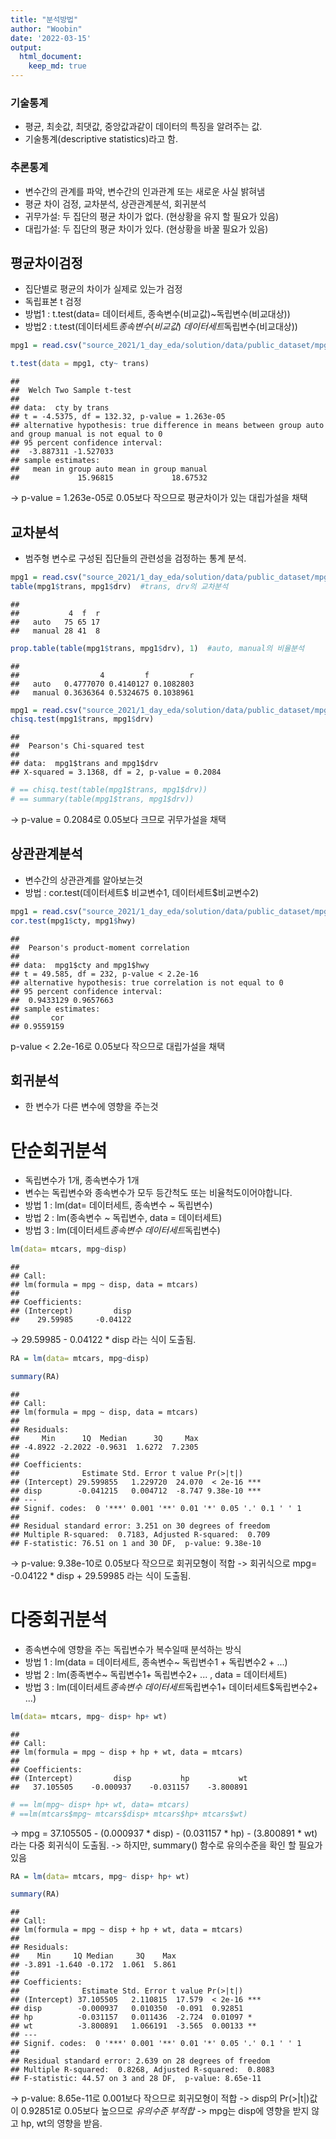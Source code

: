 ```yaml
---
title: "분석방법"
author: "Woobin"
date: '2022-03-15'
output: 
  html_document:
    keep_md: true
---
```




### 기술통계
- 평균, 최솟값, 최댓값, 중앙값과같이 데이터의 특징을 알려주는 값.
- 기술통계(descriptive statistics)라고 함.

### 추론통계
- 변수간의 관계를 파악, 변수간의 인과관계 또는 새로운 사실 밝혀냄
- 평균 차이 검정, 교차분석, 상관관계분석, 회귀분석
- 귀무가설: 두 집단의 평균 차이가 없다. (현상황을 유지 할 필요가 있음)
- 대립가설: 두 집단의 평균 차이가 있다. (현상황을 바꿀 필요가 있음)

## 평균차이검정
- 집단별로 평균의 차이가 실제로 있는가 검정
- 독립표본 t 검정
- 방법1 : t.test(data= 데이터세트, 종속변수(비교값)~독립변수(비교대상))
- 방법2 : t.test(데이터세트$종속변수(비교값)~데이터세트$독립변수(비교대상))


```r
mpg1 = read.csv("source_2021/1_day_eda/solution/data/public_dataset/mpg1.csv", stringsAsFactors = F)

t.test(data = mpg1, cty~ trans)
```

```
## 
## 	Welch Two Sample t-test
## 
## data:  cty by trans
## t = -4.5375, df = 132.32, p-value = 1.263e-05
## alternative hypothesis: true difference in means between group auto and group manual is not equal to 0
## 95 percent confidence interval:
##  -3.887311 -1.527033
## sample estimates:
##   mean in group auto mean in group manual 
##             15.96815             18.67532
```
-> p-value = 1.263e-05로 0.05보다 작으므로 평균차이가 있는 대립가설을 채택

## 교차분석
- 범주형 변수로 구성된 집단들의 관련성을 검정하는 통계 분석.


```r
mpg1 = read.csv("source_2021/1_day_eda/solution/data/public_dataset/mpg1.csv", stringsAsFactors = F)
table(mpg1$trans, mpg1$drv)  #trans, drv의 교차분석
```

```
##         
##           4  f  r
##   auto   75 65 17
##   manual 28 41  8
```

```r
prop.table(table(mpg1$trans, mpg1$drv), 1)  #auto, manual의 비율분석
```

```
##         
##                  4         f         r
##   auto   0.4777070 0.4140127 0.1082803
##   manual 0.3636364 0.5324675 0.1038961
```


```r
mpg1 = read.csv("source_2021/1_day_eda/solution/data/public_dataset/mpg1.csv", stringsAsFactors = F)
chisq.test(mpg1$trans, mpg1$drv)
```

```
## 
## 	Pearson's Chi-squared test
## 
## data:  mpg1$trans and mpg1$drv
## X-squared = 3.1368, df = 2, p-value = 0.2084
```

```r
# == chisq.test(table(mpg1$trans, mpg1$drv))
# == summary(table(mpg1$trans, mpg1$drv))  
```
-> p-value = 0.2084로 0.05보다 크므로 귀무가설을 채택

## 상관관계분석
- 변수간의 상관관계를 알아보는것
- 방법 : cor.test(데이터세트$ 비교변수1, 데이터세트$비교변수2)


```r
mpg1 = read.csv("source_2021/1_day_eda/solution/data/public_dataset/mpg1.csv", stringsAsFactors = F)
cor.test(mpg1$cty, mpg1$hwy)
```

```
## 
## 	Pearson's product-moment correlation
## 
## data:  mpg1$cty and mpg1$hwy
## t = 49.585, df = 232, p-value < 2.2e-16
## alternative hypothesis: true correlation is not equal to 0
## 95 percent confidence interval:
##  0.9433129 0.9657663
## sample estimates:
##       cor 
## 0.9559159
```
p-value < 2.2e-16로 0.05보다 작으므로 대립가설을 채택

## 회귀분석
- 한 변수가 다른 변수에 영향을 주는것

# 단순회귀분석
- 독립변수가 1개, 종속변수가 1개
- 변수는 독립변수와 종속변수가 모두 등간척도 또는 비율척도이어야합니다.
- 방법 1 : lm(dat= 데이터세트, 종속변수 ~ 독립변수)
- 방법 2 : lm(종속변수 ~ 독립변수, data = 데이터세트)
- 방법 3 : lm(데이터세트$종속변수~ 데이터세트$독립변수)


```r
lm(data= mtcars, mpg~disp)
```

```
## 
## Call:
## lm(formula = mpg ~ disp, data = mtcars)
## 
## Coefficients:
## (Intercept)         disp  
##    29.59985     -0.04122
```
-> 29.59985 - 0.04122 * disp 라는 식이 도출됨.


```r
RA = lm(data= mtcars, mpg~disp)

summary(RA)
```

```
## 
## Call:
## lm(formula = mpg ~ disp, data = mtcars)
## 
## Residuals:
##     Min      1Q  Median      3Q     Max 
## -4.8922 -2.2022 -0.9631  1.6272  7.2305 
## 
## Coefficients:
##              Estimate Std. Error t value Pr(>|t|)    
## (Intercept) 29.599855   1.229720  24.070  < 2e-16 ***
## disp        -0.041215   0.004712  -8.747 9.38e-10 ***
## ---
## Signif. codes:  0 '***' 0.001 '**' 0.01 '*' 0.05 '.' 0.1 ' ' 1
## 
## Residual standard error: 3.251 on 30 degrees of freedom
## Multiple R-squared:  0.7183,	Adjusted R-squared:  0.709 
## F-statistic: 76.51 on 1 and 30 DF,  p-value: 9.38e-10
```
-> p-value: 9.38e-10로 0.05보다 작으므로 회귀모형이 적합
-> 회귀식으로 mpg= -0.04122 * disp + 29.59985 라는 식이 도출됨.

# 다중회귀분석
- 종속변수에 영향을 주는 독립변수가 복수일때 분석하는 방식
- 방법 1 : lm(data = 데이터세트, 종속변수~ 독립변수1 + 독립변수2 + ...)
- 방법 2 : lm(종족변수~ 독립변수1+ 독립변수2+ ... , data = 데이터세트)
- 방법 3 : lm(데이터세트$종속변수~ 데이터세트$독립변수1+ 데이터세트$독립변수2+ ...)


```r
lm(data= mtcars, mpg~ disp+ hp+ wt)
```

```
## 
## Call:
## lm(formula = mpg ~ disp + hp + wt, data = mtcars)
## 
## Coefficients:
## (Intercept)         disp           hp           wt  
##   37.105505    -0.000937    -0.031157    -3.800891
```

```r
# == lm(mpg~ disp+ hp+ wt, data= mtcars)
# ==lm(mtcars$mpg~ mtcars$disp+ mtcars$hp+ mtcars$wt)
```
-> mpg = 37.105505 - (0.000937 * disp) - (0.031157 * hp) - (3.800891 * wt) 라는 다중 회귀식이 도출됨.
-> 하지만, summary() 함수로 유의수준을 확인 할 필요가 있음


```r
RA = lm(data= mtcars, mpg~ disp+ hp+ wt)

summary(RA)
```

```
## 
## Call:
## lm(formula = mpg ~ disp + hp + wt, data = mtcars)
## 
## Residuals:
##    Min     1Q Median     3Q    Max 
## -3.891 -1.640 -0.172  1.061  5.861 
## 
## Coefficients:
##              Estimate Std. Error t value Pr(>|t|)    
## (Intercept) 37.105505   2.110815  17.579  < 2e-16 ***
## disp        -0.000937   0.010350  -0.091  0.92851    
## hp          -0.031157   0.011436  -2.724  0.01097 *  
## wt          -3.800891   1.066191  -3.565  0.00133 ** 
## ---
## Signif. codes:  0 '***' 0.001 '**' 0.01 '*' 0.05 '.' 0.1 ' ' 1
## 
## Residual standard error: 2.639 on 28 degrees of freedom
## Multiple R-squared:  0.8268,	Adjusted R-squared:  0.8083 
## F-statistic: 44.57 on 3 and 28 DF,  p-value: 8.65e-11
```
-> p-value: 8.65e-11로 0.001보다 작으므로 회귀모형이 적합
-> disp의 Pr(>|t|)값이 0.92851로 0.05보다 높으므로 *유의수준 부적합*
-> mpg는 disp에 영향을 받지 않고 hp, wt의 영향을 받음.
